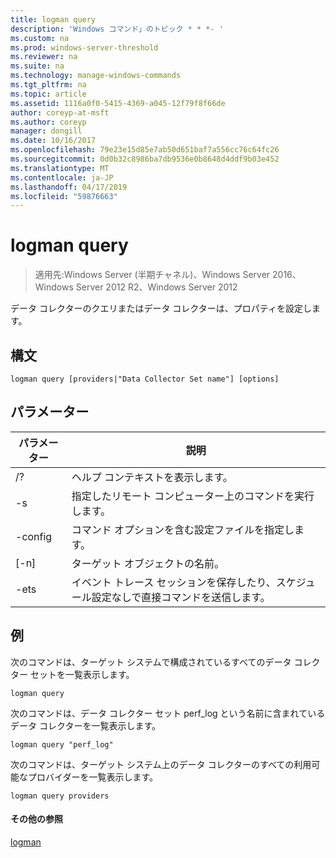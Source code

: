 ```yaml
---
title: logman query
description: 'Windows コマンド」のトピック * * *- '
ms.custom: na
ms.prod: windows-server-threshold
ms.reviewer: na
ms.suite: na
ms.technology: manage-windows-commands
ms.tgt_pltfrm: na
ms.topic: article
ms.assetid: 1116a0f0-5415-4369-a045-12f79f8f66de
author: coreyp-at-msft
ms.author: coreyp
manager: dongill
ms.date: 10/16/2017
ms.openlocfilehash: 79e23e15d85e7ab50d651baf7a556cc76c64fc26
ms.sourcegitcommit: 0d0b32c8986ba7db9536e0b8648d4ddf9b03e452
ms.translationtype: MT
ms.contentlocale: ja-JP
ms.lasthandoff: 04/17/2019
ms.locfileid: "59876663"
---
```

# <a name="logman-query"></a>logman query

>適用先:Windows Server (半期チャネル)、Windows Server 2016、Windows Server 2012 R2、Windows Server 2012

データ コレクターのクエリまたはデータ コレクターは、プロパティを設定します。  
  
## <a name="syntax"></a>構文  
```  
logman query [providers|"Data Collector Set name"] [options]  
```  
## <a name="parameters"></a>パラメーター  
|パラメーター|説明|  
|-------|--------|  
|/?|ヘルプ コンテキストを表示します。|  
|-s <computer name>|指定したリモート コンピューター上のコマンドを実行します。|  
|-config <value>|コマンド オプションを含む設定ファイルを指定します。|  
|[-n] <name>|ターゲット オブジェクトの名前。|  
|-ets|イベント トレース セッションを保存したり、スケジュール設定なしで直接コマンドを送信します。|  
## <a name="BKMK_examples"></a>例  
次のコマンドは、ターゲット システムで構成されているすべてのデータ コレクター セットを一覧表示します。  
```  
logman query  
```  
次のコマンドは、データ コレクター セット perf_log という名前に含まれているデータ コレクターを一覧表示します。  
```  
logman query "perf_log"  
```  
次のコマンドは、ターゲット システム上のデータ コレクターのすべての利用可能なプロバイダーを一覧表示します。  
```  
logman query providers  
```  
#### <a name="additional-references"></a>その他の参照  
[logman](logman.md)  
